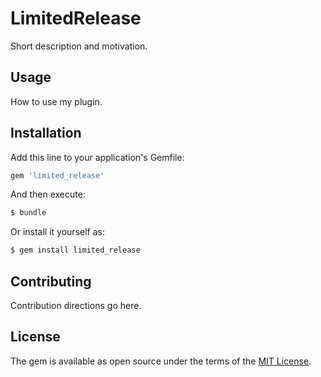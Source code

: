 # LimitedRelease
Short description and motivation.

## Usage
How to use my plugin.

## Installation
Add this line to your application's Gemfile:

```ruby
gem 'limited_release'
```

And then execute:
```bash
$ bundle
```

Or install it yourself as:
```bash
$ gem install limited_release
```

## Contributing
Contribution directions go here.

## License
The gem is available as open source under the terms of the [MIT License](https://opensource.org/licenses/MIT).

